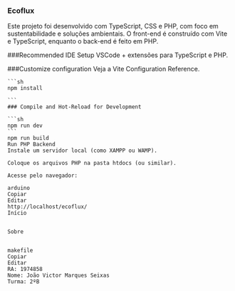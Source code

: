### Ecoflux

Este projeto foi desenvolvido com TypeScript, CSS e PHP, com foco em sustentabilidade e soluções ambientais.
O front-end é construído com Vite e TypeScript, enquanto o back-end é feito em PHP.

###Recommended IDE Setup
VSCode + extensões para TypeScript e PHP.

###Customize configuration
Veja a Vite Configuration Reference.

````
```sh
npm install

```
### Compile and Hot-Reload for Development

```sh
npm run dev
```
npm run build
Run PHP Backend
Instale um servidor local (como XAMPP ou WAMP).

Coloque os arquivos PHP na pasta htdocs (ou similar).

Acesse pelo navegador:

arduino
Copiar
Editar
http://localhost/ecoflux/
Início


Sobre


makefile
Copiar
Editar
RA: 1974858  
Nome: João Victor Marques Seixas  
Turma: 2ºB  
